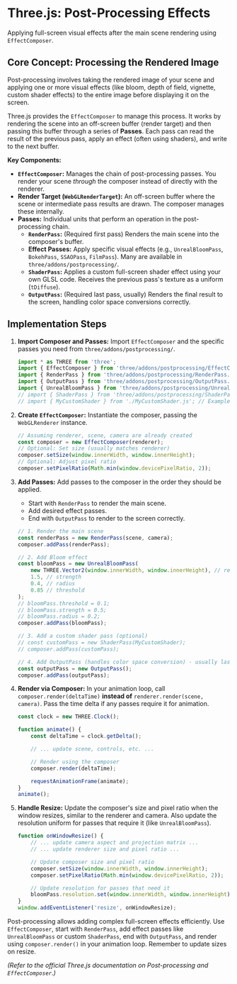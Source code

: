 # Three.js: Post-Processing Effects

Applying full-screen visual effects after the main scene rendering using `EffectComposer`.

## Core Concept: Processing the Rendered Image

Post-processing involves taking the rendered image of your scene and applying one or more visual effects (like bloom, depth of field, vignette, custom shader effects) to the entire image before displaying it on the screen.

Three.js provides the `EffectComposer` to manage this process. It works by rendering the scene into an off-screen buffer (render target) and then passing this buffer through a series of **Passes**. Each pass can read the result of the previous pass, apply an effect (often using shaders), and write to the next buffer.

**Key Components:**

*   **`EffectComposer`:** Manages the chain of post-processing passes. You render your scene *through* the composer instead of directly with the renderer.
*   **Render Target (`WebGLRenderTarget`):** An off-screen buffer where the scene or intermediate pass results are drawn. The composer manages these internally.
*   **Passes:** Individual units that perform an operation in the post-processing chain.
    *   **`RenderPass`:** (Required first pass) Renders the main scene into the composer's buffer.
    *   **Effect Passes:** Apply specific visual effects (e.g., `UnrealBloomPass`, `BokehPass`, `SSAOPass`, `FilmPass`). Many are available in `three/addons/postprocessing/`.
    *   **`ShaderPass`:** Applies a custom full-screen shader effect using your own GLSL code. Receives the previous pass's texture as a uniform (`tDiffuse`).
    *   **`OutputPass`:** (Required last pass, usually) Renders the final result to the screen, handling color space conversions correctly.

## Implementation Steps

1.  **Import Composer and Passes:** Import `EffectComposer` and the specific passes you need from `three/addons/postprocessing/`.

    ```javascript
    import * as THREE from 'three';
    import { EffectComposer } from 'three/addons/postprocessing/EffectComposer.js';
    import { RenderPass } from 'three/addons/postprocessing/RenderPass.js';
    import { OutputPass } from 'three/addons/postprocessing/OutputPass.js';
    import { UnrealBloomPass } from 'three/addons/postprocessing/UnrealBloomPass.js';
    // import { ShaderPass } from 'three/addons/postprocessing/ShaderPass.js';
    // import { MyCustomShader } from './MyCustomShader.js'; // Example custom shader pass
    ```

2.  **Create `EffectComposer`:** Instantiate the composer, passing the `WebGLRenderer` instance.

    ```javascript
    // Assuming renderer, scene, camera are already created
    const composer = new EffectComposer(renderer);
    // Optional: Set size (usually matches renderer)
    composer.setSize(window.innerWidth, window.innerHeight);
    // Optional: Adjust pixel ratio
    composer.setPixelRatio(Math.min(window.devicePixelRatio, 2));
    ```

3.  **Add Passes:** Add passes to the composer in the order they should be applied.
    *   Start with `RenderPass` to render the main scene.
    *   Add desired effect passes.
    *   End with `OutputPass` to render to the screen correctly.

    ```javascript
    // 1. Render the main scene
    const renderPass = new RenderPass(scene, camera);
    composer.addPass(renderPass);

    // 2. Add Bloom effect
    const bloomPass = new UnrealBloomPass(
        new THREE.Vector2(window.innerWidth, window.innerHeight), // resolution
        1.5, // strength
        0.4, // radius
        0.85 // threshold
    );
    // bloomPass.threshold = 0.1;
    // bloomPass.strength = 0.5;
    // bloomPass.radius = 0.2;
    composer.addPass(bloomPass);

    // 3. Add a custom shader pass (optional)
    // const customPass = new ShaderPass(MyCustomShader);
    // composer.addPass(customPass);

    // 4. Add OutputPass (handles color space conversion) - usually last
    const outputPass = new OutputPass();
    composer.addPass(outputPass);
    ```

4.  **Render via Composer:** In your animation loop, call `composer.render(deltaTime)` **instead of** `renderer.render(scene, camera)`. Pass the time delta if any passes require it for animation.

    ```javascript
    const clock = new THREE.Clock();

    function animate() {
        const deltaTime = clock.getDelta();

        // ... update scene, controls, etc. ...

        // Render using the composer
        composer.render(deltaTime);

        requestAnimationFrame(animate);
    }
    animate();
    ```

5.  **Handle Resize:** Update the composer's size and pixel ratio when the window resizes, similar to the renderer and camera. Also update the resolution uniform for passes that require it (like `UnrealBloomPass`).

    ```javascript
    function onWindowResize() {
        // ... update camera aspect and projection matrix ...
        // ... update renderer size and pixel ratio ...

        // Update composer size and pixel ratio
        composer.setSize(window.innerWidth, window.innerHeight);
        composer.setPixelRatio(Math.min(window.devicePixelRatio, 2));

        // Update resolution for passes that need it
        bloomPass.resolution.set(window.innerWidth, window.innerHeight);
    }
    window.addEventListener('resize', onWindowResize);
    ```

Post-processing allows adding complex full-screen effects efficiently. Use `EffectComposer`, start with `RenderPass`, add effect passes like `UnrealBloomPass` or custom `ShaderPass`, end with `OutputPass`, and render using `composer.render()` in your animation loop. Remember to update sizes on resize.

*(Refer to the official Three.js documentation on Post-processing and `EffectComposer`.)*